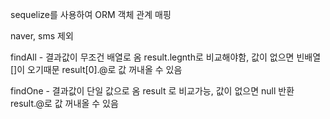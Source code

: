 sequelize를 사용하여 ORM 객체 관계 매핑

naver, sms 제외

findAll - 결과값이 무조건 배열로 옴
result.legnth로 비교해야함, 값이 없으면 빈배열 []이 오기때문
result[0].@로 값 꺼내올 수 있음

findOne - 결과값이 단일 값으로 옴
result 로 비교가능, 값이 없으면 null 반환
result.@로 값 꺼내올 수 있음
